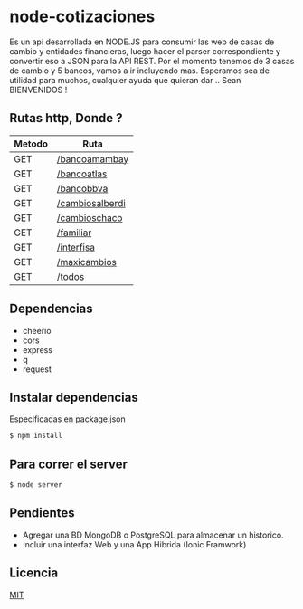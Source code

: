 # node-cotizaciones
Es un api desarrollada en NODE.JS para consumir las web de casas de cambio y entidades financieras, luego hacer el parser correspondiente y convertir eso a JSON para la API REST. Por el momento tenemos de 3 casas de cambio y 5 bancos, vamos a ir incluyendo mas. Esperamos sea de utilidad para muchos, cualquier ayuda que quieran dar .. Sean BIENVENIDOS !

## Rutas http, Donde ?

Metodo | Ruta
------ | -----------------
GET    | [/bancoamambay]
GET    | [/bancoatlas]
GET    | [/bancobbva]
GET    | [/cambiosalberdi]
GET    | [/cambioschaco]
GET    | [/familiar]
GET    | [/interfisa]
GET    | [/maxicambios]
GET    | [/todos]

## Dependencias
- cheerio
- cors
- express
- q
- request

## Instalar dependencias
Especificadas en package.json

```sh
$ npm install
```

## Para correr el server

```sh
$ node server
```

## Pendientes
- Agregar una BD MongoDB o PostgreSQL para almacenar un historico.
- Incluir una interfaz Web y una App Hibrida (Ionic Framwork)

## Licencia
[MIT]

[/bancoamambay]: http://cotizaciones.cabu.co/bancoamambay
[/bancoatlas]: http://cotizaciones.cabu.co/bancoatlas
[/bancobbva]: http://cotizaciones.cabu.co/bancobbva
[/cambiosalberdi]: http://cotizaciones.cabu.co/cambiosalberdi
[/cambioschaco]: http://cotizaciones.cabu.co/cambioschaco
[/familiar]: http://cotizaciones.cabu.co/familiar
[/interfisa]: [http://cotizaciones.cabu.co/interfisa
[/maxicambios]: http://cotizaciones.cabu.co/maxicambios
[/todos]: http://cotizaciones.cabu.co/todos
[MIT]: https://github.com/cabupy/node-cotizaciones/blob/master/LICENSE
